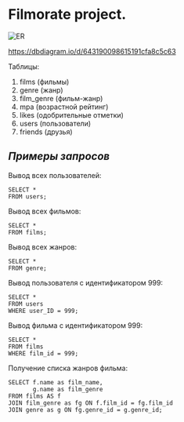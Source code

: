 # Filmorate project.


![ER](https://user-images.githubusercontent.com/114443883/232164584-20a260c9-a20a-4d75-bf4c-c61e1539289a.png)

https://dbdiagram.io/d/643190098615191cfa8c5c63



Таблицы:
1. films (фильмы)
2. genre (жанр)
3. film_genre (фильм-жанр)
4. mpa (возрастной рейтинг)
5. likes (одобрительные отметки)
6. users (пользователи)
7. friends (друзья)


## ***Примеры запросов***

Вывод всех пользователей:
```
SELECT *
FROM users;
```

Вывод всех фильмов:
```
SELECT *
FROM films;
```
Вывод всех жанров:
```
SELECT *
FROM genre;
```
Вывод пользователя c идентификатором 999:
```
SELECT *
FROM users
WHERE user_ID = 999;
```
Вывод фильма c идентификатором 999:
```
SELECT *
FROM films
WHERE film_id = 999;
```
Получение списка жанров фильма:
```
SELECT f.name as film_name,
       g.name as film_genre
FROM films AS f
JOIN film_genre as fg ON f.film_id = fg.film_id
JOIN genre as g ON fg.genre_id = g.genre_id;
```
